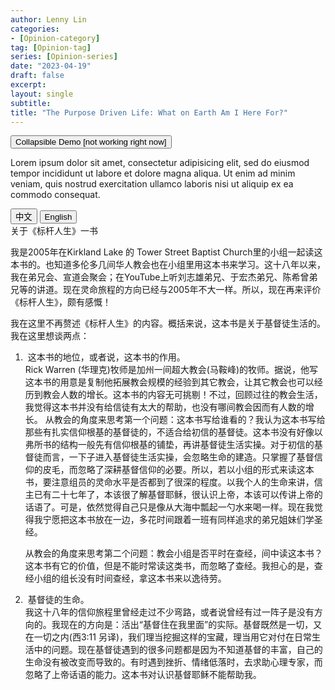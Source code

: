 ```yaml
---
author: Lenny Lin
categories:
- [Opinion-category]
tag: [Opinion-tag]
series: [Opinion-series]
date: "2023-04-19"
draft: false
excerpt: 
layout: single
subtitle: 
title: "The Purpose Driven Life: What on Earth Am I Here For?"
---
```


<button type="button" class="collapsible">Collapsible Demo [not working right now]</button>
<div class="content">
  <p>Lorem ipsum dolor sit amet, consectetur adipisicing elit, sed do eiusmod tempor incididunt ut labore et dolore magna aliqua. Ut enim ad minim veniam, quis nostrud exercitation ullamco laboris nisi ut aliquip ex ea commodo consequat.</p>
</div>

<!-- Tab links -->
<div class="tab">
  <button class="tablinks active" onclick="tablabel(event, 'chinese')">中文</button>
  <button class="tablinks" onclick="tablabel(event, 'english')">English</button>
  
</div>

<!-- Tab content -->

<div id="chinese" class="tabcontent" style="display:block">
关于《标杆人生》一书

我是2005年在Kirkland Lake 的 Tower Street Baptist Church里的小组一起读这本书的。也知道多伦多几间华人教会也在小组里用这本书来学习。这十八年以来，我在弟兄会、宣道会聚会；在YouTube上听刘志雄弟兄、于宏杰弟兄、陈希曾弟兄等的讲道。现在灵命旅程的方向已经与2005年不大一样。所以，现在再来评价《标杆人生》，颇有感慨！  

我在这里不再赘述《标杆人生》的内容。概括来说，这本书是关于基督徒生活的。我在这里想谈两点：
<ol>
<li>&nbsp;这本书的地位，或者说，这本书的作用。    
<br>Rick Warren (华理克)牧师是加州一间超大教会(马鞍峰)的牧师。据说，他写这本书的用意是复制他拓展教会规模的经验到其它教会，让其它教会也可以经历到教会人数的增长。这本书的内容无可挑剔！不过，回顾过往的教会生活，我觉得这本书并没有给信徒有太大的帮助，也没有哪间教会因而有人数的增长。  
从教会的角度来思考第一个问题：这本书写给谁看的？我认为这本书写给那些有扎实信仰根基的基督徒的，不适合给初信的基督徒。这本书没有好像以弗所书的结构一般先有信仰根基的铺垫，再讲基督徒生活实操。对于初信的基督徒而言，一下子进入基督徒生活实操，会忽略生命的建造。只掌握了基督信仰的皮毛，而忽略了深耕基督信仰的必要。所以，若以小组的形式来读这本书，要注意组员的灵命水平是否都到了很深的程度。以我个人的生命来讲，信主已有二十七年了，本该很了解基督耶稣，很认识上帝，本该可以传讲上帝的话语了。可是，依然觉得自己只是像从大海中瓢起一勺水来喝一样。现在我觉得我宁愿把这本书放在一边，多花时间跟着一班有同样追求的弟兄姐妹们学圣经。  

从教会的角度来思考第二个问题：教会小组是否平时在查经，间中读这本书？这本书有它的价值，但是不能时常读这类书，而忽略了查经。我担心的是，查经小组的组长没有时间查经，拿这本书来以逸待劳。</li>  

<li>&nbsp;基督徒的生命。  
<br>我这十八年的信仰旅程里曾经走过不少弯路，或者说曾经有过一阵子是没有方向的。我现在的方向是：活出“基督住在我里面”的实际。基督既然是一切，又在一切之内(西3:11 另译)，我们理当挖掘这样的宝藏，理当用它对付在日常生活中的问题。现在基督徒遇到的很多问题都是因为不知道基督的丰富，自己的生命没有被改变而导致的。有时遇到挫折、情绪低落时，去求助心理专家，而忽略了上帝话语的能力。这本书对认识基督耶稣不能帮助我。</li>
</ol>
<div>

<div id="english" class="tabcontent">

<div>